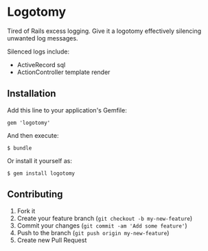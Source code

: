 # Logotomy

Tired of Rails excess logging. Give it a logotomy effectively silencing unwanted log messages.

Silenced logs include:
+ ActiveRecord sql
+ ActionController template render

## Installation

Add this line to your application's Gemfile:

    gem 'logotomy'

And then execute:

    $ bundle

Or install it yourself as:

    $ gem install logotomy

## Contributing

1. Fork it
2. Create your feature branch (`git checkout -b my-new-feature`)
3. Commit your changes (`git commit -am 'Add some feature'`)
4. Push to the branch (`git push origin my-new-feature`)
5. Create new Pull Request

